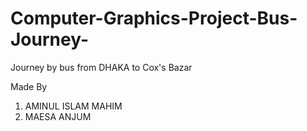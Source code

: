 # Computer-Graphics-Project-Bus-Journey-
Journey by bus from DHAKA to Cox's Bazar

Made By 
1. AMINUL ISLAM MAHIM
2. MAESA ANJUM

